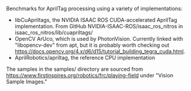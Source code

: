 Benchmarks for AprilTag processing using a variety of implementations:
- libCuApriltags, the NVIDIA ISAAC ROS CUDA-accelerated AprilTag implementation. From GitHub NVIDIA-ISAAC-ROS/isaac\_ros\_nitros in isaac\_ros\_nitros/lib/cuapriltags/
- OpenCV ArUco, which is used by PhotonVision. Currently linked with "libopencv-dev" from apt, but it is probably worth checking out https://docs.opencv.org/4.x/d6/d15/tutorial_building_tegra_cuda.html.
- AprilRobotics/apriltag, the reference CPU implementation

The samples in the samples/ directory are sourced from https://www.firstinspires.org/robotics/frc/playing-field under "Vision Sample Images."
